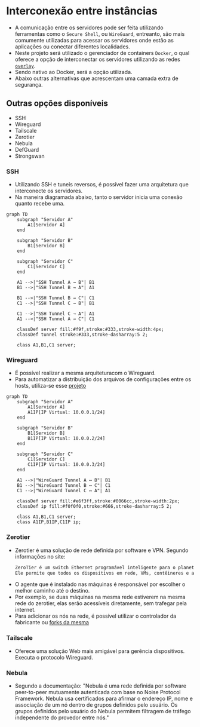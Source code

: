 # Interconexão entre instâncias
- A comunicação entre os servidores pode ser feita utilizando ferramentas como o `Secure Shell`, ou `WireGuard`, entreanto,
são mais comumente utilizadas para acessar os servidores onde estão as aplicações ou conectar diferentes localidades.
- Neste projeto será utilizado o gerenciador de containers `Docker`, o qual oferece a opção de interconectar os servidores utilizando
as redes [`overlay`](https://docs.docker.com/engine/network/drivers/overlay/).
- Sendo nativo ao Docker, será a opção utilizada.
- Abaixo outras alternativas que acrescentam uma camada extra de segurança.

## Outras opções disponíveis
- SSH
- Wireguard
- Tailscale
- Zerotier
- Nebula
- DefGuard
- Strongswan


### SSH
- Utilizando SSH e tuneis reversos, é possível fazer uma arquitetura que interconecte os servidores.
- Na maneira diagramada abaixo, tanto o servidor inicia uma conexão quanto recebe uma.

```mermaid
graph TD
    subgraph "Servidor A"
        A1[Servidor A]
    end
    
    subgraph "Servidor B"
        B1[Servidor B]
    end
    
    subgraph "Servidor C"
        C1[Servidor C]
    end

    A1 -->|"SSH Tunnel A → B"| B1
    B1 -->|"SSH Tunnel B → A"| A1
    
    B1 -->|"SSH Tunnel B → C"| C1
    C1 -->|"SSH Tunnel C → B"| B1
    
    C1 -->|"SSH Tunnel C → A"| A1
    A1 -->|"SSH Tunnel A → C"| C1

    classDef server fill:#f9f,stroke:#333,stroke-width:4px;
    classDef tunnel stroke:#333,stroke-dasharray:5 2;
    
    class A1,B1,C1 server;
```

### Wireguard
- É possível realizar a mesma arquiteturacom o Wireguard.
- Para automatizar a distribuição dos arquivos de configurações entre os hosts, utiliza-se esse [projeto](https://github.com/k4yt3x/wg-meshconf)

```mermaid
graph TD
    subgraph "Servidor A"
        A1[Servidor A]
        A1IP[IP Virtual: 10.0.0.1/24]
    end
    
    subgraph "Servidor B"
        B1[Servidor B]
        B1IP[IP Virtual: 10.0.0.2/24]
    end
    
    subgraph "Servidor C"
        C1[Servidor C]
        C1IP[IP Virtual: 10.0.0.3/24]
    end

    A1 -->|"WireGuard Tunnel A ↔ B"| B1
    B1 -->|"WireGuard Tunnel B ↔ C"| C1
    C1 -->|"WireGuard Tunnel C ↔ A"| A1

    classDef server fill:#e6f3ff,stroke:#0066cc,stroke-width:2px;
    classDef ip fill:#f0f0f0,stroke:#666,stroke-dasharray:5 2;
    
    class A1,B1,C1 server;
    class A1IP,B1IP,C1IP ip;

```

### Zerotier
- Zerotier é uma solução de rede definida por software e VPN. Segundo informações no site:
    ```bash
    ZeroTier é um switch Ethernet programável inteligente para o planeta Terra. 
    Ele permite que todos os dispositivos em rede, VMs, contêineres e aplicativos se comuniquem como se todos residissem no mesmo data center físico ou região de nuvem.
    ```
- O agente que é instalado nas máquinas é responsável por escolher o melhor caminho até o destino.
- Por exemplo, se duas máquinas na mesma rede estiverem na mesma rede do zerotier, elas serão acessíveis diretamente, sem trafegar pela internet.
- Para adicionar os nós na rede, é possível utilizar o controlador da fabricante ou [forks da mesma](https://github.com/sinamics/ztnet)


### Tailscale
- Oferece uma solução Web mais amigável para gerência dispositivos. Executa o protocolo Wireguard.

### Nebula

- Segundo a documentação: "Nebula é uma rede definida por software peer-to-peer mutuamente autenticada com base no Noise Protocol Framework. Nebula usa certificados para afirmar o endereço IP, nome e associação de um nó dentro de grupos definidos pelo usuário. Os grupos definidos pelo usuário do Nebula permitem filtragem de tráfego independente do provedor entre nós."
